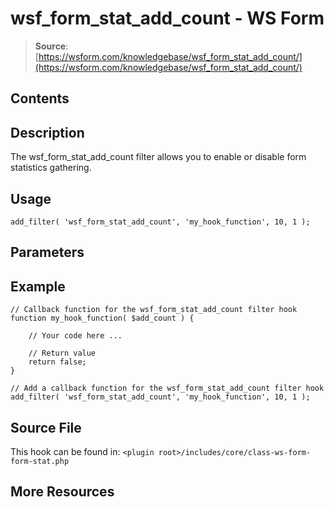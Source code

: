 # wsf_form_stat_add_count - WS Form

> **Source**: [https://wsform.com/knowledgebase/wsf_form_stat_add_count/](https://wsform.com/knowledgebase/wsf_form_stat_add_count/)


## Contents

## Description

The wsf_form_stat_add_count filter allows you to enable or disable form statistics gathering.

## Usage

```
add_filter( 'wsf_form_stat_add_count', 'my_hook_function', 10, 1 );
```

## Parameters

## Example

```
// Callback function for the wsf_form_stat_add_count filter hook
function my_hook_function( $add_count ) {
	
	// Your code here ...

	// Return value
	return false;
}

// Add a callback function for the wsf_form_stat_add_count filter hook
add_filter( 'wsf_form_stat_add_count', 'my_hook_function', 10, 1 );
```

## Source File

This hook can be found in: `<plugin root>/includes/core/class-ws-form-form-stat.php`

## More Resources
